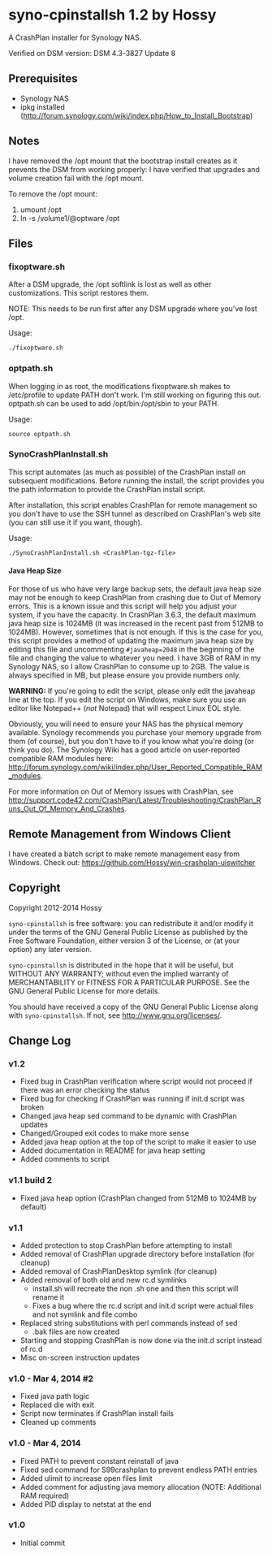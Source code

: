 syno-cpinstallsh 1.2 by Hossy
=====================================

A CrashPlan installer for Synology NAS.

Verified on DSM version: DSM 4.3-3827 Update 8


Prerequisites
-------------
- Synology NAS
- ipkg installed (<http://forum.synology.com/wiki/index.php/How_to_Install_Bootstrap>)


Notes
-----
I have removed the /opt mount that the bootstrap install creates as it prevents the
DSM from working properly: I have verified that upgrades and volume creation fail
with the /opt mount.

To remove the /opt mount:

1. umount /opt
2. ln -s /volume1/@optware /opt


Files
-----

### fixoptware.sh ###

After a DSM upgrade, the /opt softlink is lost as well as other customizations. 
This script restores them.

NOTE: This needs to be run first after any DSM upgrade where you've lost /opt.

Usage:

    ./fixoptware.sh

### optpath.sh ###

When logging in as root, the modifications fixoptware.sh makes to /etc/profile to
update PATH don't work.  I'm still working on figuring this out.  optpath.sh can
be used to add /opt/bin:/opt/sbin to your PATH.

Usage:

    source optpath.sh

### SynoCrashPlanInstall.sh ###

This script automates (as much as possible) of the CrashPlan install on subsequent
modifications. Before running the install, the script provides you the path
information to provide the CrashPlan install script.

After installation, this script enables CrashPlan for remote management so you
don't have to use the SSH tunnel as described on CrashPlan's web site (you can
still use it if you want, though).

Usage:

    ./SynoCrashPlanInstall.sh <CrashPlan-tgz-file>

#### Java Heap Size ####

For those of us who have very large backup sets, the default java heap size may not
be enough to keep CrashPlan from crashing due to Out of Memory errors.  This is a
known issue and this script will help you adjust your system, if you have the
capacity.  In CrashPlan 3.6.3, the default maximum java heap size is 1024MB (it was
increased in the recent past from 512MB to 1024MB).  However, sometimes that is not
enough.  If this is the case for you, this script provides a method of updating the
maximum java heap size by editing this file and uncommenting `#javaheap=2048` in
the beginning of the file and changing the value to whatever you need.  I have 3GB
of RAM in my Synology NAS, so I allow CrashPlan to consume up to 2GB.  The value is
always specified in MB, but please ensure you provide numbers only.

**WARNING:** If you're going to edit the script, please only edit the javaheap line
at the top.  If you edit the script on Windows, make sure you use an editor like
Notepad++ (*not* Notepad) that will respect Linux EOL style.

Obviously, you will need to ensure your NAS has the physical memory available.
Synology recommends you purchase your memory upgrade from them (of course), but you
don't have to if you know what you're doing (or think you do).  The Synology Wiki
has a good article on user-reported compatible RAM modules here:
<http://forum.synology.com/wiki/index.php/User_Reported_Compatible_RAM_modules>.

For more information on Out of Memory issues with CrashPlan, see
<http://support.code42.com/CrashPlan/Latest/Troubleshooting/CrashPlan_Runs_Out_Of_Memory_And_Crashes>.


Remote Management from Windows Client
-------------------------------------
I have created a batch script to make remote management easy from Windows.  Check
out: <https://github.com/Hossy/win-crashplan-uiswitcher>


Copyright
---------
Copyright 2012-2014 Hossy

`syno-cpinstallsh` is free software: you can redistribute it and/or modify
it under the terms of the GNU General Public License as published by
the Free Software Foundation, either version 3 of the License, or
(at your option) any later version.

`syno-cpinstallsh` is distributed in the hope that it will be useful,
but WITHOUT ANY WARRANTY; without even the implied warranty of
MERCHANTABILITY or FITNESS FOR A PARTICULAR PURPOSE.  See the
GNU General Public License for more details.

You should have received a copy of the GNU General Public License
along with `syno-cpinstallsh`.  If not, see <http://www.gnu.org/licenses/>.

Change Log
----------
### v1.2 ###
- Fixed bug in CrashPlan verification where script would not proceed if there was
  an error checking the status
- Fixed bug for checking if CrashPlan was running if init.d script was broken
- Changed java heap sed command to be dynamic with CrashPlan updates
- Changed/Grouped exit codes to make more sense
- Added java heap option at the top of the script to make it easier to use
- Added documentation in README for java heap setting
- Added comments to script

### v1.1 build 2 ###
- Fixed java heap option (CrashPlan changed from 512MB to 1024MB by default)

### v1.1 ###

- Added protection to stop CrashPlan before attempting to install
- Added removal of CrashPlan upgrade directory before installation (for cleanup)
- Added removal of CrashPlanDesktop symlink (for cleanup)
- Added removal of both old and new rc.d symlinks
  - install.sh will recreate the non .sh one and then this script will rename it
  - Fixes a bug where the rc.d script and init.d script were actual files and not
    symlink and file combo
- Replaced string substitutions with perl commands instead of sed
  - .bak files are now created
- Starting and stopping CrashPlan is now done via the init.d script instead of rc.d
- Misc on-screen instruction updates

### v1.0 - Mar 4, 2014 #2 ###
- Fixed java path logic
- Replaced die with exit
- Script now terminates if CrashPlan install fails
- Cleaned up comments

### v1.0 - Mar 4, 2014 ###
- Fixed PATH to prevent constant reinstall of java
- Fixed sed command for S99crashplan to prevent endless PATH entries
- Added ulimit to increase open files limit
- Added comment for adjusting java memory allocation (NOTE: Additional RAM required)
- Added PID display to netstat at the end

### v1.0 ###
- Initial commit